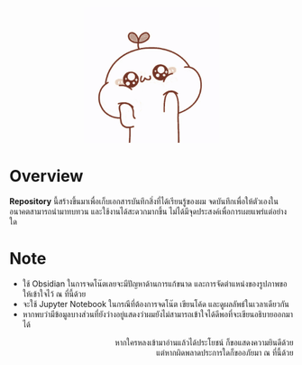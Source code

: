 <p align="center">
  <img width="240" src="./_assets/Cute.gif">
</p>

# Overview
**Repository** นี้สร้างขึ้นมาเพื่อเก็บเอกสารบันทึกสิ่งที่ได้เรียนรู้ของผม จดบันทึกเพื่อให้ตัวเองในอนาคตสามารถนำมาทบทวน และใช้งานได้สะดวกมากขึ้น ไม่ได้มีจุดประสงค์เพื่อการเผยแพร่แต่อย่างใด

# Note
- ใช้ Obsidian ในการจดโน๊ตเลยจะมีปัญหาด้านการแก้ขนาด และการจัดตำแหน่งของรูปภาพขอให้เข้าใจไว้ ณ ที่นี้ด้วย
- จะใช้ Jupyter Notebook ในกรณีที่ต้องการจดโน๊ต เขียนโค้ด และดูผลลัพธ์ในเวลาเดียวกัน
- หากพบว่ามีข้อมูลบางส่วนที่ยังว่างอยู่แสดงว่าผมยังไม่สามารถเข้าใจได้ดีพอที่จะเขียนอธิบายออกมาได้

<p align="right">
หากใครหลงเข้ามาอ่านแล้วได้ประโยชน์ ก็ขอแสดงความยินดีด้วย
<br>
แต่หากผิดพลาดประการใดก็ขออภัยมา ณ ที่นี้ด้วย
</p>
